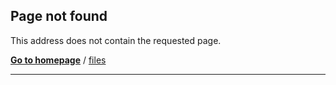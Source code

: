 ## Page not found

This address does not contain the requested page.

[**Go to homepage**](https://nikahmadz.github.io)
/ [files](https://nikahmadz.github.io/files)

***
